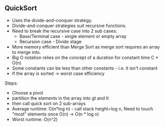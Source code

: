 ## QuickSort

- Uses the divide-and-conquer strategy.  
- Divide-and-conquer strategies suit recursive functions.  
- Need to break the recursive case into 2 sub cases:
  - Base/Terminal case - single element or empty array
  - Recursion case - Divide stage
- More memory efficient than Merge Sort as merge sort requires an array to merge into.  
- Big O notation relies on the concept of a duration for constant time C * O(n)
- Some constants can be less than other constants - i.e. it isn't constant
- If the array is sorted -> worst case efficiency

Steps:
- Choose a pivot
- partition the elements in the array into gt and lt 
- then call quick sort on 2 sub-arrays
- Average runtime: O(n*log n)  - call stack height=log n, Need to touch "most" elements once O(n) -> O(n * log n)  
- Worst   runtime: O(n^2)

